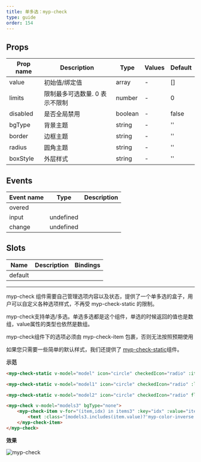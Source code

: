 ```yaml
---
title: 单多选：myp-check
type: guide
order: 154
---
```


## Props

| Prop name | Description                    | Type    | Values | Default |
| --------- | ------------------------------ | ------- | ------ | ------- |
| value     | 初始值/绑定值                  | array   | -      | []      |
| limits    | 限制最多可选数量. 0 表示不限制 | number  | -      | 0       |
| disabled  | 是否全局禁用                   | boolean | -      | false   |
| bgType    | 背景主题                       | string  | -      | ''      |
| border    | 边框主题                       | string  | -      | ''      |
| radius    | 圆角主题                       | string  | -      | ''      |
| boxStyle  | 外层样式                       | string  | -      | ''      |

## Events

| Event name | Type      | Description |
| ---------- | --------- | ----------- |
| overed     |           |
| input      | undefined |
| change     | undefined |

## Slots

| Name    | Description | Bindings |
| ------- | ----------- | -------- |
| default |             |          |

---

myp-check 组件需要自己管理选项内容以及状态，提供了一个单多选的盒子，用户可以自定义各种选项样式，不再受 myp-check-static 的限制。

myp-check支持单选/多选。单选多选都是这个组件，单选的时候返回的值也是数组，value属性的类型也依然是数组。

<p class="tip">myp-check组件下的选项必须由 myp-check-item 包裹，否则无法按照预期使用</p>

如果您只需要一些简单的默认样式，我们还提供了 [myp-check-static](/doc/guide/myp-check-static.html)组件。

**示范**

```html
<myp-check-static v-model="model" icon="circle" checkedIcon="radio" :items="items1" direction="right" :isBetween="true" itemBoxStyle="background-color:#F5F7F9;padding-left:32rpx;padding-right:32rpx;" boxStyle="border-radius:16rpx;overflow:hidden;"></myp-check-static>

<myp-check-static v-model="model1" icon="circle" checkedIcon="radio" :limits="3" :items="items1" direction="right" :isBetween="true" itemBoxStyle="border-bottom-width:1px;border-bottom-color:#F5F7F9;" @overed="toOveredHint"></myp-check-static>

<myp-check-static v-model="model2" icon="circle" checkedIcon="radio" flex="column" :limits="2" :items="items2" textLabel="title" valueLabel="value" disabledLabel="disabled" itemSpace="16rpx"></myp-check-static>

<myp-check v-model="models3" bgType="none">
	<myp-check-item v-for="(item,idx) in items3" :key="idx" :value="item.value" :disabled="item.disabled" :border="models3.includes(item.value)?'all-primary':'all'" :bgType="models3.includes(item.value)?'primary':'inverse'" boxStyle="flex-direction:row;justify-content:center;align-items:center;height:80rpx;margin-bottom:16rpx;border-radius:16rpx;">
		<text :class="[models3.includes(item.value)?'myp-color-inverse':'myp-color-text', 'myp-size-base']">{{item.title}}</text>
	</myp-check-item>
</myp-check>
```

**效果**

![myp-check](/images/doc/check.jpeg)

